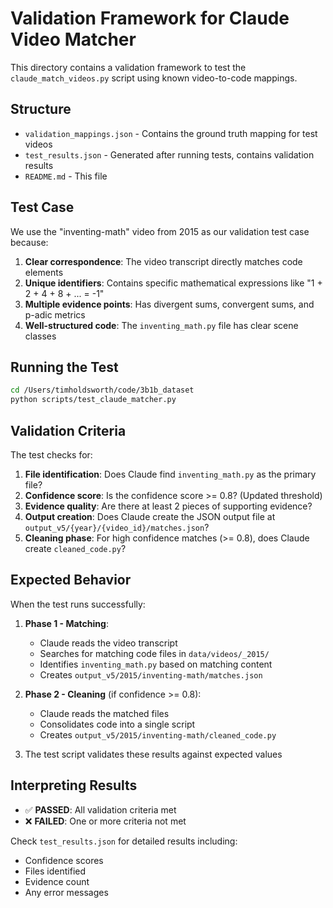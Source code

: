 # Validation Framework for Claude Video Matcher

This directory contains a validation framework to test the `claude_match_videos.py` script using known video-to-code mappings.

## Structure

- `validation_mappings.json` - Contains the ground truth mapping for test videos
- `test_results.json` - Generated after running tests, contains validation results
- `README.md` - This file

## Test Case

We use the "inventing-math" video from 2015 as our validation test case because:

1. **Clear correspondence**: The video transcript directly matches code elements
2. **Unique identifiers**: Contains specific mathematical expressions like "1 + 2 + 4 + 8 + ... = -1"  
3. **Multiple evidence points**: Has divergent sums, convergent sums, and p-adic metrics
4. **Well-structured code**: The `inventing_math.py` file has clear scene classes

## Running the Test

```bash
cd /Users/timholdsworth/code/3b1b_dataset
python scripts/test_claude_matcher.py
```

## Validation Criteria

The test checks for:

1. **File identification**: Does Claude find `inventing_math.py` as the primary file?
2. **Confidence score**: Is the confidence score >= 0.8? (Updated threshold)
3. **Evidence quality**: Are there at least 2 pieces of supporting evidence?
4. **Output creation**: Does Claude create the JSON output file at `output_v5/{year}/{video_id}/matches.json`?
5. **Cleaning phase**: For high confidence matches (>= 0.8), does Claude create `cleaned_code.py`?

## Expected Behavior

When the test runs successfully:

1. **Phase 1 - Matching**:
   - Claude reads the video transcript
   - Searches for matching code files in `data/videos/_2015/`
   - Identifies `inventing_math.py` based on matching content
   - Creates `output_v5/2015/inventing-math/matches.json`

2. **Phase 2 - Cleaning** (if confidence >= 0.8):
   - Claude reads the matched files
   - Consolidates code into a single script
   - Creates `output_v5/2015/inventing-math/cleaned_code.py`

3. The test script validates these results against expected values

## Interpreting Results

- ✅ **PASSED**: All validation criteria met
- ❌ **FAILED**: One or more criteria not met

Check `test_results.json` for detailed results including:
- Confidence scores
- Files identified
- Evidence count
- Any error messages